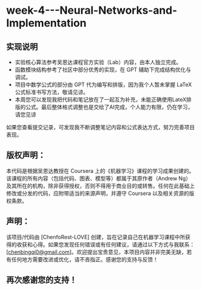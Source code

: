 # week-4---Neural-Networks-and-Implementation

## 实现说明

- 实验核心算法参考吴恩达课程官方实验（Lab）内容，由本人独立完成。
- 函数模块结构参考了社区中部分优秀的实现，在 GPT 辅助下完成结构优化与调试。
- 项目中数学公式的部分由 GPT 代为编写和排版，因为我个人暂未掌握 LaTeX 公式标准书写方法，敬请见谅。
- 本周您可以发现我把代码和笔记放在了一起互为补充，未能正确使用LateX排版的公式。最后整体格式调整也是交给了AI完成，个人能力有限，仍在学习，请您见谅

如果您查看提交记录，可发现我不断调整笔记内容和公式表达方式，努力完善项目表现。
## 版权声明：
本代码是根据吴恩达教授在 Coursera 上的《机器学习》课程的学习成果创建的。该课程的所有内容（包括代码、图表、模型等）都属于其原作者（Andrew Ng）及其所在的机构，除非获得授权，否则不得用于商业目的或转售。任何在此基础上修改或分发的代码，应附带适当的来源声明，并遵守 Coursera 以及相关资源的版权条款。

## 声明：
该项目/代码由 [ChenfoRest-LOVE] 创建，旨在记录自己在机器学习课程中所获得的收获和心得。如果您发现任何错误或有任何建议，请通过以下方式与我联系：[chenbingqi0@gmail.com]。欢迎提出宝贵意见，本项目内容并非完美无缺，若有任何地方需要改进或优化，请不吝指正。感谢您的支持与反馈！

## 再次感谢您的支持！
